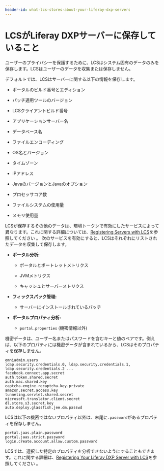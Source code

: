 ```yaml
---
header-id: what-lcs-stores-about-your-liferay-dxp-servers
---
```


# LCSがLiferay DXPサーバーに保存していること

ユーザーのプライバシーを保護するために、LCSはシステム固有のデータのみを保存します。LCSはユーザーのデータを収集または保存しません。



デフォルトでは、LCSはサーバーに関する以下の情報を保存します。

- ポータルのビルド番号とエディション

- パッチ適用ツールのバージョン

- LCSクライアントビルド番号

- アプリケーションサーバー名

- データベース名

- ファイルエンコーディング

- OS名とバージョン

- タイムゾーン

- IPアドレス

- JavaのバージョンとJavaのオプション

- プロセッサコア数

- ファイルシステムの使用量

- メモリ使用量


LCSが保存するその他のデータは、環境トークンで有効にしたサービスによって異なります。これに関する詳細については、[Registering Servers with LCS](/discover/deployment/-/knowledge_base/7-1/activating-your-liferay-dxp-server-with-lcs)を参照してください 。
次のサービスを有効にすると、LCSはそれぞれにリストされたデータを収集して保存します。

- **ポータル分析:**

   - ポータルとポートレットメトリクス

   - JVMメトリクス

   - キャッシュとサーバーメトリクス


- **フィックスパック管理:**

   - サーバーにインストールされているパッチ


- **ポータルプロパティ分析:**

   - `portal.properties` (機密情報以外)

機密データは、ユーザー名またはパスワードを含むキーと値のペアです。例えば、以下のプロパティには機密データが含まれているから、LCSはそのプロパティを保存しません。

    omniadmin.users
    ldap.security.credentials.0, ldap.security.credentials.1, ldap.security.credentials.2 ...
    facebook.connect.app.secret
    auth.token.shared.secret
    auth.mac.shared.key
    captcha.engine.recaptcha.key.private
    amazon.secret.access.key
    tunneling.servlet.shared.secret
    microsoft.translator.client.secret
    dl.store.s3.secret.key
    auto.deploy.glassfish.jee.dm.passwd

LCSは以下の機密ではないプロパティ以外は、末尾に`.password`があるプロパティを保存しません。

    portal.jaas.plain.password
    portal.jaas.strict.password
    login.create.account.allow.custom.password

LCSでは、選択した特定のプロパティを分析できないようにすることもできます。これに関する詳細は、[Registering Your Liferay DXP Server with LCS](/discover/deployment/-/knowledge_base/7-1/activating-your-liferay-dxp-server-with-lcs)を参照してください 。
